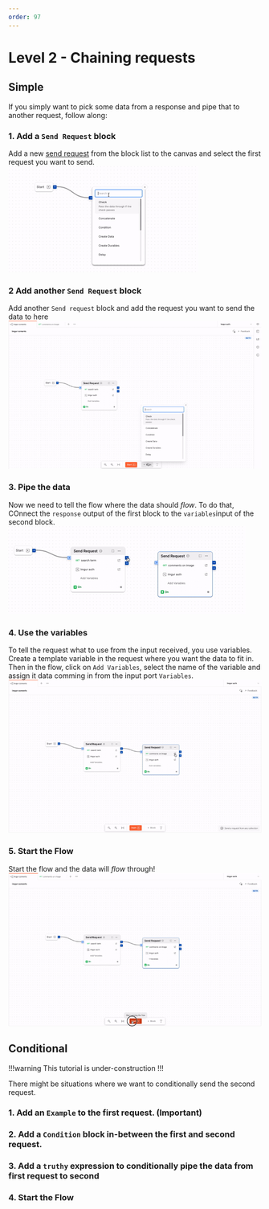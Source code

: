 ```yaml
---
order: 97
---
```

# Level 2 - Chaining requests

## Simple
If you simply want to pick some data from a response and pipe that to another request, follow along:

### 1. Add a `Send Request` block 
Add a new [send request](./../blocks/send-request.md) from the block list to the canvas and select the first request you want to send.
![](../static/chaining/add-first-request.gif)

### 2 Add another `Send Request` block 
Add another `Send request` block and add the request you want to send the data to here 
![](../static/chaining/add-second-request.gif)

### 3. Pipe the data
Now we need to tell the flow where the data should _flow_. To do that, COnnect the `response` output of the first block to the `variables`input of the second block.
![](../static/chaining/pipe-data.gif)

### 4. Use the variables
To tell the request what to use from the input received, you use variables. Create a template variable in the request where you want the data to fit in. 
Then in the flow, click on `Add Variables`, select the name of the variable and assign it data comming in from the input port `Variables`.
![](../static/chaining/use-variables.gif)

### 5. Start the Flow
Start the flow and the data will _flow_ through!
![](../static/chaining/start-flow.gif)


## Conditional

!!!warning
This tutorial is under-construction
!!!

There might be situations where we want to conditionally send the second request.

### 1. Add an `Example` to the first request. (Important)

### 2. Add a `Condition` block in-between the first and second request.

### 3. Add a `truthy` expression to conditionally pipe the data from first request to second

### 4. Start the Flow